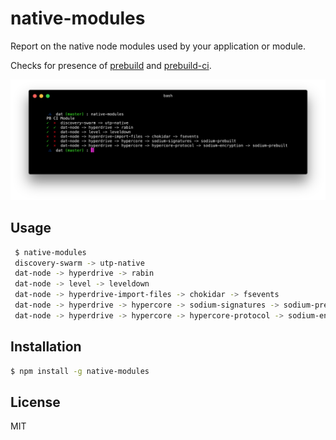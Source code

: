 
# native-modules

Report on the native node modules used by your application or module.

Checks for presence of [prebuild](https://npmjs.org/package/prebuild) and [prebuild-ci](https://npmjs.org/package/prebuild-ci).

![screenshot](screenshot.png)

## Usage

```bash
 $ native-modules 
 discovery-swarm -> utp-native
 dat-node -> hyperdrive -> rabin
 dat-node -> level -> leveldown
 dat-node -> hyperdrive-import-files -> chokidar -> fsevents
 dat-node -> hyperdrive -> hypercore -> sodium-signatures -> sodium-prebuilt
 dat-node -> hyperdrive -> hypercore -> hypercore-protocol -> sodium-encryption -> sodium-prebuilt
```

## Installation

```bash
$ npm install -g native-modules
```

## License

MIT

